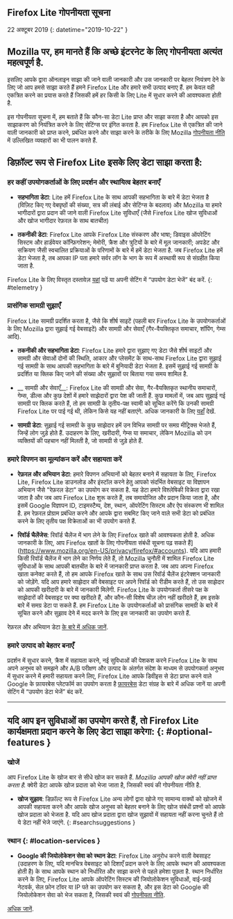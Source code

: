 ## <span class="privacy-header-firefox-lite">Firefox Lite</span> <span class="privacy-header-policy">गोपनीयता सूचना</span>

22 अक्टूबर 2019
{: datetime="2019-10-22" }

## Mozilla पर, हम मानते हैं कि अच्छे इंटरनेट के लिए गोपनीयता अत्यंत महत्वपूर्ण है.

इसलिए आपके द्वारा ऑनलाइन साझा की जाने वाली जानकारी और उस जानकारी पर बेहतर नियंत्रण देने के लिए जो आप हमसे साझा करते हैं हमने Firefox Lite और हमारे सभी उत्पाद बनाए हैं. हम केवल वही एकत्रित करने का प्रयास करते हैं जिसकी हमें हर किसी के लिए Lite में सुधार करने की आवश्यकता होती है.

इस गोपनीयता सूचना में, हम बताते हैं कि कौन-सा डेटा Lite प्राप्त और साझा करता है और आपको इस साझाकरण को नियंत्रित करने के लिए सेटिंग्स पर इंगित करता है. हम Firefox Lite से एकत्रित की जाने वाली जानकारी को प्राप्त करने, प्रबंधित करने और साझा करने के तरीके के लिए  Mozilla [गोपनीयता नीति](https://www.mozilla.org/privacy/) में उल्लिखित व्यवहारों का भी पालन करते हैं.

## डिफ़ॉल्ट रूप से Firefox Lite इसके लिए डेटा साझा करता है:

### हर कहीं उपयोगकर्ताओं के लिए प्रदर्शन और स्थायित्व बेहतर बनाएँ

* __सहभागिता डेटा__: Lite हमें Firefox Lite के साथ आपकी सहभागिता के बारे में डेटा भेजता है (विज़िट किए गए वेबपृष्ठों की संख्या, सत्र की लंबाई और सेटिंग्स के बदलाव) और Mozilla या हमारे भागीदारों द्वारा प्रदान की जाने वाली Firefox Lite सुविधाएँ (जैसे Firefox Lite खोज सुविधाओं और खोज भागीदार रेफ़रल के साथ बातचीत)

* __तकनीकी डेटा__: Firefox Lite आपके Firefox Lite संस्करण और भाषा; डिवाइस ऑपरेटिंग सिस्टम और हार्डवेयर कॉन्फ़िगरेशन; मेमोरी, क्रैश और त्रुटियों के बारे में मूल जानकारी; अपडेट और सक्रियण जैसी स्वचालित प्रक्रियाओं के परिणामों के बारे में हमें डेटा भेजता है. जब Firefox Lite हमें डेटा भेजता है, तब आपका IP पता हमारे सर्वर लॉग के भाग के रूप में अस्थायी रूप से संग्रहीत किया जाता है.

Firefox Lite के लिए विस्तृत दस्तावेज़ [यहां](https://support.mozilla.org/kb/send-usage-data-firefox-mobile-devices) पढ़ें या अपनी सेटिंग में “उपयोग डेटा भेजें” बंद करें.
{: #telemetry }

### प्रासंगिक सामग्री सुझाएँ

Firefox Lite सामग्री प्रदर्शित करता है, जैसे कि शीर्ष साइटें (पहली बार Firefox Lite के उपयोगकर्ताओं के लिए Mozilla द्वारा सुझाई गई वेबसाइटें) और सामग्री और सेवाएँ (गैर-वैयक्तिकृत समाचार, शॉपिंग, गेम्स आदि).

* __तकनीकी और सहभागिता डेटा__: Firefox Lite हमारे द्वारा सुझाए गए डेटा जैसे शीर्ष साइटों और सामग्री और सेवाओं दोनों की स्थिति, आकार और प्लेसमेंट के साथ-साथ Firefox Lite द्वारा सुझाई गई सामग्री के साथ आपकी सहभागिता के बारे में बुनियादी डेटा भेजता है. इसमें सुझाई गई सामग्री के प्रदर्शित या क्लिक किए जाने की संख्या और सुझावों पर बिताया गया समय शामिल है. 

* __ सामग्री और सेवाएँ__: Firefox Lite की सामग्री और सेवा, गैर-वैयक्तिकृत स्थानीय समाचारों, गेम्स, डील्स और कुछ देशों में हमारे साझेदारों द्वारा पेश की जाती हैं. कुछ मामलों में, जब आप सुझाई गई सामग्री पर क्लिक करते हैं, तो हम सामग्री के तृतीय-पक्ष स्वामी को सूचित करेंगे कि उनकी सामग्री Firefox Lite पर पाई गई थी, लेकिन किसे यह नहीं बताएंगे. अधिक जानकारी के लिए [यहाँ](https://support.mozilla.org/kb/life-feed-firefox-lite) देखें.

* __सामग्री डेटा__: सुझाई गई सामग्री के कुछ साझेदार हमें उन विभिन्न सामग्री पर समग्र मीट्रिक्स भेजते हैं, जिन्हें लोग जुड़े होते हैं. उदाहरण के लिए, खरीदारी, गेम्स या समाचार, लेकिन Mozilla को उन व्यक्तियों की पहचान नहीं मिलती है, जो सामग्री से जुड़े होते हैं.

### हमारे विपणन का मूल्यांकन करें और सहायता करें

* __रेफ़रल और अभियान डेटा__: हमारे विपणन अभियानों को बेहतर बनाने में सहायता के लिए, Firefox Lite, Firefox Lite डाउनलोड और इंस्टॉल करने हेतु आपको संदर्भित वेबसाइट या विज्ञापन अभियान जैसे "रेफ़रल डेटा" का उपयोग कर सकता है. यह डेटा हमारे विश्लेषिकी विक्रेता द्वारा रखा जाता है और जब आप Firefox Lite शुरू करते हैं, तब समायोजित और प्रदान किया जाता है, और इसमें Google विज्ञापन ID, टाइमस्टैम्प, देश, स्थान, ऑपरेटिंग सिस्टम और ऐप संस्करण भी शामिल है. हम रेफ़रल प्रोग्राम प्रबंधित करने और आपके द्वारा सबमिट किए जाने वाले सभी डेटा को प्रबंधित करने के लिए तृतीय पक्ष विक्रेताओं का भी उपयोग करते हैं.

* __रिवॉर्ड चैलेंजेस__: रिवॉर्ड चैलेंज में भाग लेने के लिए Firefox खाते की आवश्यकता होती है. अधिक जानकारी के लिए, आप Firefox खातों के लिए गोपनीयता संबंधी सूचना पढ़ सकते हैं](https://www.mozilla.org/en-US/privacy/firefox/#accounts). यदि आप हमारी किसी रिवॉर्ड चैलेंज में भाग लेने का निर्णय लेते हैं, तो Mozilla चुनौती में शामिल Firefox Lite सुविधाओं के साथ आपकी बातचीत के बारे में जानकारी प्राप्त करता है. जब आप अपना Firefox खाता कनेक्ट करते हैं, तो हम आपके Firefox खाते के साथ उस रिवॉर्ड चैलेंज इंटरेक्शन जानकारी को जोड़ेंगे. यदि आप हमारे साझेदार की वेबसाइट पर अपने रिवॉर्ड को रीडीम करते हैं, तो उस साझेदार को आपकी खरीदारी के बारे में जानकारी मिलेगी. Firefox Lite के उपयोगकर्ता तीसरे पक्ष के साझेदारों की वेबसाइट पर क्या खरीदते हैं, और कौन-सी विशेष चीज़ लोग नहीं खरीदते हैं, हम इसके बारे में समग्र डेटा पा सकते हैं.  हम Firefox Lite के उपयोगकर्ताओं को प्रासंगिक सामग्री के बारे में सूचित करने और सुझाव देने में मदद करने के लिए इस जानकारी का उपयोग करते हैं. 

रेफ़रल और अभियान डेटा [के बारे में अधिक जानें](https://github.com/mozilla-tw/Rocket/wiki/Telemetry#install-campaign-tracking). 

### हमारे उत्पाद को बेहतर बनाएँ

प्रदर्शन में सुधार करने, क्रैश में सहायता करने, नई सुविधाओं की पेशकश करने Firefox Lite के साथ अपने अनुभव को समझने और A/B परीक्षण और उत्पाद के अंतर्गत संदेश के माध्यम से उपयोगकर्ता अनुभव में सुधार करने में हमारी सहायता करने लिए, Firefox Lite आपके डिवीइस से डेटा प्राप्त करने वाले Google के फ़ायरबेस प्लेटफॉर्म का उपयोग करता है [फ़ायरबेस](https://support.google.com/firebase/answer/6318039?hl=en) डेटा संग्रह के बारे में अधिक जानें या अपनी सेटिंग में “उपयोग डेटा भेजें” बंद करें.

---

## यदि आप इन सुविधाओं का उपयोग करते हैं, तो Firefox Lite कार्यक्षमता प्रदान करने के लिए डेटा साझा करेगा: {: #optional-features }

### खोजें

आप Firefox Lite के खोज बार से सीधे खोज कर सकते हैं. _Mozilla आपकी खोज क्वेरी नहीं प्राप्त करता है._ क्वेरी डेटा आपके खोज प्रदाता को भेजा जाता है, जिसकी स्वयं की गोपनीयता नीति है.

* __खोज सुझाव__: डिफ़ॉल्ट रूप से Firefox Lite अन्य लोगों द्वारा खोजे गए सामान्य वाक्यों को खोजने में आपकी सहायता करने और आपके खोज अनुभव को बेहतर बनाने के लिए खोज संबंधी प्रश्नों को आपके खोज प्रदाता को भेजता है. यदि आप खोज प्रदाता द्वारा खोज सुझावों में सहायता नहीं करना चुनते हैं तो ये डेटा नहीं भेजे जाएंगे.
{: #searchsuggestions }
    
### स्थान {: #location-services }

* __Google की जियोलोकेशन सेवा को स्थान डेटा__: Firefox Lite अनुरोध करने वाली वेबसाइट (उदाहरण के लिए, यदि मानचित्र वेबसाइट को दिशाएँ प्रदान करने के लिए आपके स्थान की आवश्यकता होती है) के साथ आपके स्थान को निर्धारित और साझा करने से पहले हमेशा पूछता है. स्थान निर्धारित करने के लिए, Firefox Lite आपके ऑपरेटिंग सिस्टम की जियोलोकेशन सुविधाओं, वाई-फ़ाई नेटवर्क, सेल फ़ोन टॉवर या IP पते का उपयोग कर सकता है, और इस डेटा को Google की जियोलोकेशन सेवा को भेज सकता है, जिसकी स्वयं की [गोपनीयता नीति](https://www.google.com/privacy/lsf.html).

[अधिक जानें](https://www.mozilla.org/firefox/geolocation/).
